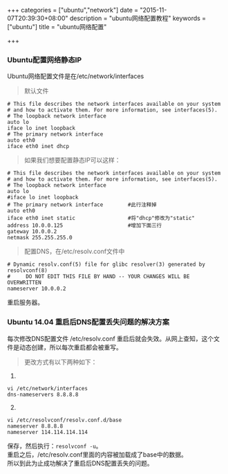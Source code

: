 +++
categories = ["ubuntu","network"]
date = "2015-11-07T20:39:30+08:00"
description = "ubuntu网络配置教程"
keywords = ["ubuntu"]
title = "ubuntu网络配置"

+++

### Ubuntu配置网络静态IP  

Ubuntu网络配置文件是在/etc/network/interfaces  
>默认文件
```
# This file describes the network interfaces available on your system
# and how to activate them. For more information, see interfaces(5).
# The loopback network interface
auto lo
iface lo inet loopback
# The primary network interface
auto eth0
iface eth0 inet dhcp
```
>如果我们想要配置静态IP可以这样：

```
# This file describes the network interfaces available on your system
# and how to activate them. For more information, see interfaces(5).
# The loopback network interface
auto lo
#iface lo inet loopback
# The primary network interface        #此行注释掉
auto eth0
iface eth0 inet static                 #将"dhcp"修改为"static"
address 10.0.0.125                     #增加下面三行
gateway 10.0.0.2
netmask 255.255.255.0
```
>配置DNS，在/etc/resolv.conf文件中

```
# Dynamic resolv.conf(5) file for glibc resolver(3) generated by resolvconf(8)
#     DO NOT EDIT THIS FILE BY HAND -- YOUR CHANGES WILL BE OVERWRITTEN
nameserver 10.0.0.2
```
重启服务器。

### Ubuntu 14.04 重启后DNS配置丢失问题的解决方案

每次修改DNS配置文件 /etc/resolv.conf 重启后就会失效。从网上查知，这个文件是动态创建，所以每次重启都会被重写。

>更改方式有以下两种如下：

1.
```
vi /etc/network/interfaces
dns-nameservers 8.8.8.8 
```

2.
```
vi /etc/resolvconf/resolv.conf.d/base
nameserver 8.8.8.8
nameserver 114.114.114.114
```
保存，然后执行：`resolvconf -u`。  
重启之后，/etc/resolv.conf里面的内容被加载成了base中的数据。  
所以到此为止成功解决了重启后DNS配置丢失的问题。
